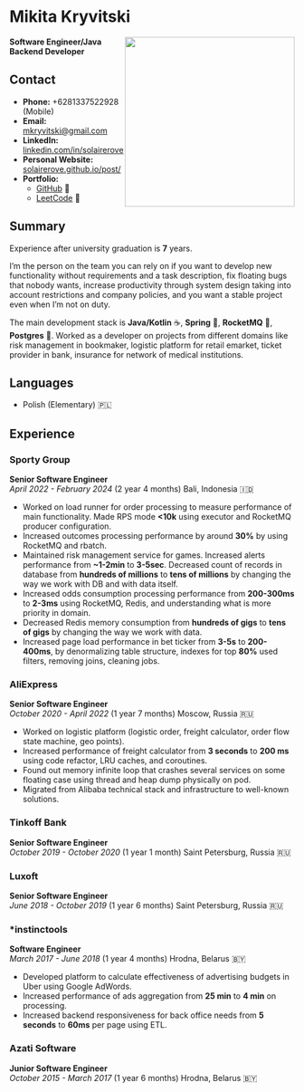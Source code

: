 # Mikita Kryvitski

<img style="float: right;" src="https://avatars.githubusercontent.com/u/9396988?v=4" width="300">

**Software Engineer/Java Backend Developer**

## Contact

- **Phone:** +6281337522928 (Mobile)
- **Email:** mkryvitski@gmail.com
- **LinkedIn:** [linkedin.com/in/solairerove](https://www.linkedin.com/in/solairerove)
- **Personal Website:** [solairerove.github.io/post/](https://solairerove.github.io/post/)
- **Portfolio:**
    - [GitHub](https://github.com/solairerove) 🐙
    - [LeetCode](https://leetcode.com/solairerove/) 💩

## Summary

Experience after university graduation is **7** years.

I’m the person on the team you can rely on if you want to develop new
functionality without requirements and a task description, fix floating bugs that nobody wants, increase productivity
through system design taking into account restrictions and company policies, and you want a stable project even when I’m
not on duty.

The main development stack is **Java/Kotlin** ☕, **Spring** 🍃, **RocketMQ** 🚀, **Postgres** 🐘. Worked as a developer on
projects from different domains like risk management in bookmaker, logistic platform for retail emarket, ticket provider
in bank, insurance for network of medical institutions.

## Languages

- Polish (Elementary) 🇵🇱

## Experience

### Sporty Group

**Senior Software Engineer**   
*April 2022 - February 2024* (2 year 4 months) Bali, Indonesia 🇮🇩

- Worked on load runner for order processing to measure performance of main functionality. Made RPS mode **<10k** using
  executor and RocketMQ producer configuration.
- Increased outcomes processing performance by around **30%** by using RocketMQ and rbatch.
- Maintained risk management service for games. Increased alerts performance from **~1-2min** to **3-5sec**. Decreased
  count of records in database from **hundreds of millions** to **tens of millions** by changing the way
  we work with DB and with data itself.
- Increased odds consumption processing performance from **200-300ms** to **2-3ms** using RocketMQ, Redis, and
  understanding what is more priority in domain.
- Decreased Redis memory consumption from **hundreds of gigs** to **tens of gigs** by changing the way we work with
  data.
- Increased page load performance in bet ticker from **3-5s** to **200-400ms**, by denormalizing table structure,
  indexes for top **80%** used filters, removing joins, cleaning jobs.

### AliExpress

**Senior Software Engineer**  
*October 2020 - April 2022* (1 year 7 months) Moscow, Russia 🇷🇺

- Worked on logistic platform (logistic order, freight calculator, order flow state machine, geo points).
- Increased performance of freight calculator from **3 seconds** to **200 ms** using code refactor, LRU caches, and
  coroutines.
- Found out memory infinite loop that crashes several services on some floating case using thread and heap dump
  physically on pod.
- Migrated from Alibaba technical stack and infrastructure to well-known solutions.

### Tinkoff Bank

**Senior Software Engineer**  
*October 2019 - October 2020* (1 year 1 month) Saint Petersburg, Russia 🇷🇺

### Luxoft

**Senior Software Engineer**  
*June 2018 - October 2019* (1 year 6 months) Saint Petersburg, Russia 🇷🇺

### *instinctools

**Software Engineer**  
*March 2017 - June 2018* (1 year 4 months) Hrodna, Belarus 🇧🇾

- Developed platform to calculate effectiveness of advertising budgets in Uber using Google AdWords.
- Increased performance of ads aggregation from **25 min** to **4 min** on processing.
- Increased backend responsiveness for back office needs from **5 seconds** to **60ms** per page using ETL.

### Azati Software

**Junior Software Engineer**  
*October 2015 - March 2017* (1 year 6 months) Hrodna, Belarus 🇧🇾
